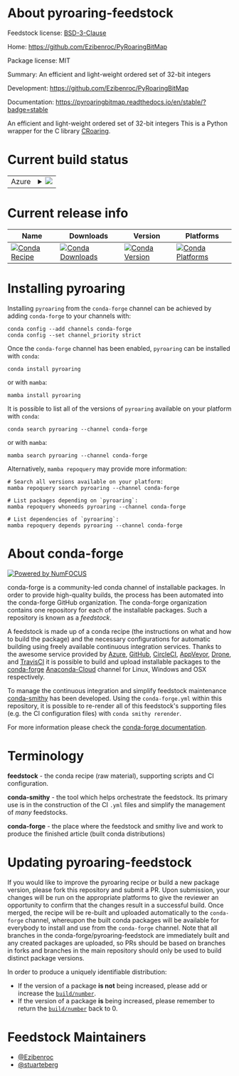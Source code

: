 About pyroaring-feedstock
=========================

Feedstock license: [BSD-3-Clause](https://github.com/conda-forge/pyroaring-feedstock/blob/main/LICENSE.txt)

Home: https://github.com/Ezibenroc/PyRoaringBitMap

Package license: MIT

Summary: An efficient and light-weight ordered set of 32-bit integers

Development: https://github.com/Ezibenroc/PyRoaringBitMap

Documentation: https://pyroaringbitmap.readthedocs.io/en/stable/?badge=stable

An efficient and light-weight ordered set of 32-bit integers
This is a Python wrapper for the C library [CRoaring][1].

[1]: https://github.com/RoaringBitmap/CRoaring


Current build status
====================


<table>
    
  <tr>
    <td>Azure</td>
    <td>
      <details>
        <summary>
          <a href="https://dev.azure.com/conda-forge/feedstock-builds/_build/latest?definitionId=10060&branchName=main">
            <img src="https://dev.azure.com/conda-forge/feedstock-builds/_apis/build/status/pyroaring-feedstock?branchName=main">
          </a>
        </summary>
        <table>
          <thead><tr><th>Variant</th><th>Status</th></tr></thead>
          <tbody><tr>
              <td>linux_64_python3.10.____cpython</td>
              <td>
                <a href="https://dev.azure.com/conda-forge/feedstock-builds/_build/latest?definitionId=10060&branchName=main">
                  <img src="https://dev.azure.com/conda-forge/feedstock-builds/_apis/build/status/pyroaring-feedstock?branchName=main&jobName=linux&configuration=linux%20linux_64_python3.10.____cpython" alt="variant">
                </a>
              </td>
            </tr><tr>
              <td>linux_64_python3.11.____cpython</td>
              <td>
                <a href="https://dev.azure.com/conda-forge/feedstock-builds/_build/latest?definitionId=10060&branchName=main">
                  <img src="https://dev.azure.com/conda-forge/feedstock-builds/_apis/build/status/pyroaring-feedstock?branchName=main&jobName=linux&configuration=linux%20linux_64_python3.11.____cpython" alt="variant">
                </a>
              </td>
            </tr><tr>
              <td>linux_64_python3.12.____cpython</td>
              <td>
                <a href="https://dev.azure.com/conda-forge/feedstock-builds/_build/latest?definitionId=10060&branchName=main">
                  <img src="https://dev.azure.com/conda-forge/feedstock-builds/_apis/build/status/pyroaring-feedstock?branchName=main&jobName=linux&configuration=linux%20linux_64_python3.12.____cpython" alt="variant">
                </a>
              </td>
            </tr><tr>
              <td>linux_64_python3.8.____cpython</td>
              <td>
                <a href="https://dev.azure.com/conda-forge/feedstock-builds/_build/latest?definitionId=10060&branchName=main">
                  <img src="https://dev.azure.com/conda-forge/feedstock-builds/_apis/build/status/pyroaring-feedstock?branchName=main&jobName=linux&configuration=linux%20linux_64_python3.8.____cpython" alt="variant">
                </a>
              </td>
            </tr><tr>
              <td>linux_64_python3.9.____cpython</td>
              <td>
                <a href="https://dev.azure.com/conda-forge/feedstock-builds/_build/latest?definitionId=10060&branchName=main">
                  <img src="https://dev.azure.com/conda-forge/feedstock-builds/_apis/build/status/pyroaring-feedstock?branchName=main&jobName=linux&configuration=linux%20linux_64_python3.9.____cpython" alt="variant">
                </a>
              </td>
            </tr><tr>
              <td>osx_64_python3.10.____cpython</td>
              <td>
                <a href="https://dev.azure.com/conda-forge/feedstock-builds/_build/latest?definitionId=10060&branchName=main">
                  <img src="https://dev.azure.com/conda-forge/feedstock-builds/_apis/build/status/pyroaring-feedstock?branchName=main&jobName=osx&configuration=osx%20osx_64_python3.10.____cpython" alt="variant">
                </a>
              </td>
            </tr><tr>
              <td>osx_64_python3.11.____cpython</td>
              <td>
                <a href="https://dev.azure.com/conda-forge/feedstock-builds/_build/latest?definitionId=10060&branchName=main">
                  <img src="https://dev.azure.com/conda-forge/feedstock-builds/_apis/build/status/pyroaring-feedstock?branchName=main&jobName=osx&configuration=osx%20osx_64_python3.11.____cpython" alt="variant">
                </a>
              </td>
            </tr><tr>
              <td>osx_64_python3.12.____cpython</td>
              <td>
                <a href="https://dev.azure.com/conda-forge/feedstock-builds/_build/latest?definitionId=10060&branchName=main">
                  <img src="https://dev.azure.com/conda-forge/feedstock-builds/_apis/build/status/pyroaring-feedstock?branchName=main&jobName=osx&configuration=osx%20osx_64_python3.12.____cpython" alt="variant">
                </a>
              </td>
            </tr><tr>
              <td>osx_64_python3.8.____cpython</td>
              <td>
                <a href="https://dev.azure.com/conda-forge/feedstock-builds/_build/latest?definitionId=10060&branchName=main">
                  <img src="https://dev.azure.com/conda-forge/feedstock-builds/_apis/build/status/pyroaring-feedstock?branchName=main&jobName=osx&configuration=osx%20osx_64_python3.8.____cpython" alt="variant">
                </a>
              </td>
            </tr><tr>
              <td>osx_64_python3.9.____cpython</td>
              <td>
                <a href="https://dev.azure.com/conda-forge/feedstock-builds/_build/latest?definitionId=10060&branchName=main">
                  <img src="https://dev.azure.com/conda-forge/feedstock-builds/_apis/build/status/pyroaring-feedstock?branchName=main&jobName=osx&configuration=osx%20osx_64_python3.9.____cpython" alt="variant">
                </a>
              </td>
            </tr><tr>
              <td>win_64_python3.10.____cpython</td>
              <td>
                <a href="https://dev.azure.com/conda-forge/feedstock-builds/_build/latest?definitionId=10060&branchName=main">
                  <img src="https://dev.azure.com/conda-forge/feedstock-builds/_apis/build/status/pyroaring-feedstock?branchName=main&jobName=win&configuration=win%20win_64_python3.10.____cpython" alt="variant">
                </a>
              </td>
            </tr><tr>
              <td>win_64_python3.11.____cpython</td>
              <td>
                <a href="https://dev.azure.com/conda-forge/feedstock-builds/_build/latest?definitionId=10060&branchName=main">
                  <img src="https://dev.azure.com/conda-forge/feedstock-builds/_apis/build/status/pyroaring-feedstock?branchName=main&jobName=win&configuration=win%20win_64_python3.11.____cpython" alt="variant">
                </a>
              </td>
            </tr><tr>
              <td>win_64_python3.12.____cpython</td>
              <td>
                <a href="https://dev.azure.com/conda-forge/feedstock-builds/_build/latest?definitionId=10060&branchName=main">
                  <img src="https://dev.azure.com/conda-forge/feedstock-builds/_apis/build/status/pyroaring-feedstock?branchName=main&jobName=win&configuration=win%20win_64_python3.12.____cpython" alt="variant">
                </a>
              </td>
            </tr><tr>
              <td>win_64_python3.8.____cpython</td>
              <td>
                <a href="https://dev.azure.com/conda-forge/feedstock-builds/_build/latest?definitionId=10060&branchName=main">
                  <img src="https://dev.azure.com/conda-forge/feedstock-builds/_apis/build/status/pyroaring-feedstock?branchName=main&jobName=win&configuration=win%20win_64_python3.8.____cpython" alt="variant">
                </a>
              </td>
            </tr><tr>
              <td>win_64_python3.9.____cpython</td>
              <td>
                <a href="https://dev.azure.com/conda-forge/feedstock-builds/_build/latest?definitionId=10060&branchName=main">
                  <img src="https://dev.azure.com/conda-forge/feedstock-builds/_apis/build/status/pyroaring-feedstock?branchName=main&jobName=win&configuration=win%20win_64_python3.9.____cpython" alt="variant">
                </a>
              </td>
            </tr>
          </tbody>
        </table>
      </details>
    </td>
  </tr>
</table>

Current release info
====================

| Name | Downloads | Version | Platforms |
| --- | --- | --- | --- |
| [![Conda Recipe](https://img.shields.io/badge/recipe-pyroaring-green.svg)](https://anaconda.org/conda-forge/pyroaring) | [![Conda Downloads](https://img.shields.io/conda/dn/conda-forge/pyroaring.svg)](https://anaconda.org/conda-forge/pyroaring) | [![Conda Version](https://img.shields.io/conda/vn/conda-forge/pyroaring.svg)](https://anaconda.org/conda-forge/pyroaring) | [![Conda Platforms](https://img.shields.io/conda/pn/conda-forge/pyroaring.svg)](https://anaconda.org/conda-forge/pyroaring) |

Installing pyroaring
====================

Installing `pyroaring` from the `conda-forge` channel can be achieved by adding `conda-forge` to your channels with:

```
conda config --add channels conda-forge
conda config --set channel_priority strict
```

Once the `conda-forge` channel has been enabled, `pyroaring` can be installed with `conda`:

```
conda install pyroaring
```

or with `mamba`:

```
mamba install pyroaring
```

It is possible to list all of the versions of `pyroaring` available on your platform with `conda`:

```
conda search pyroaring --channel conda-forge
```

or with `mamba`:

```
mamba search pyroaring --channel conda-forge
```

Alternatively, `mamba repoquery` may provide more information:

```
# Search all versions available on your platform:
mamba repoquery search pyroaring --channel conda-forge

# List packages depending on `pyroaring`:
mamba repoquery whoneeds pyroaring --channel conda-forge

# List dependencies of `pyroaring`:
mamba repoquery depends pyroaring --channel conda-forge
```


About conda-forge
=================

[![Powered by
NumFOCUS](https://img.shields.io/badge/powered%20by-NumFOCUS-orange.svg?style=flat&colorA=E1523D&colorB=007D8A)](https://numfocus.org)

conda-forge is a community-led conda channel of installable packages.
In order to provide high-quality builds, the process has been automated into the
conda-forge GitHub organization. The conda-forge organization contains one repository
for each of the installable packages. Such a repository is known as a *feedstock*.

A feedstock is made up of a conda recipe (the instructions on what and how to build
the package) and the necessary configurations for automatic building using freely
available continuous integration services. Thanks to the awesome service provided by
[Azure](https://azure.microsoft.com/en-us/services/devops/), [GitHub](https://github.com/),
[CircleCI](https://circleci.com/), [AppVeyor](https://www.appveyor.com/),
[Drone](https://cloud.drone.io/welcome), and [TravisCI](https://travis-ci.com/)
it is possible to build and upload installable packages to the
[conda-forge](https://anaconda.org/conda-forge) [Anaconda-Cloud](https://anaconda.org/)
channel for Linux, Windows and OSX respectively.

To manage the continuous integration and simplify feedstock maintenance
[conda-smithy](https://github.com/conda-forge/conda-smithy) has been developed.
Using the ``conda-forge.yml`` within this repository, it is possible to re-render all of
this feedstock's supporting files (e.g. the CI configuration files) with ``conda smithy rerender``.

For more information please check the [conda-forge documentation](https://conda-forge.org/docs/).

Terminology
===========

**feedstock** - the conda recipe (raw material), supporting scripts and CI configuration.

**conda-smithy** - the tool which helps orchestrate the feedstock.
                   Its primary use is in the construction of the CI ``.yml`` files
                   and simplify the management of *many* feedstocks.

**conda-forge** - the place where the feedstock and smithy live and work to
                  produce the finished article (built conda distributions)


Updating pyroaring-feedstock
============================

If you would like to improve the pyroaring recipe or build a new
package version, please fork this repository and submit a PR. Upon submission,
your changes will be run on the appropriate platforms to give the reviewer an
opportunity to confirm that the changes result in a successful build. Once
merged, the recipe will be re-built and uploaded automatically to the
`conda-forge` channel, whereupon the built conda packages will be available for
everybody to install and use from the `conda-forge` channel.
Note that all branches in the conda-forge/pyroaring-feedstock are
immediately built and any created packages are uploaded, so PRs should be based
on branches in forks and branches in the main repository should only be used to
build distinct package versions.

In order to produce a uniquely identifiable distribution:
 * If the version of a package **is not** being increased, please add or increase
   the [``build/number``](https://docs.conda.io/projects/conda-build/en/latest/resources/define-metadata.html#build-number-and-string).
 * If the version of a package **is** being increased, please remember to return
   the [``build/number``](https://docs.conda.io/projects/conda-build/en/latest/resources/define-metadata.html#build-number-and-string)
   back to 0.

Feedstock Maintainers
=====================

* [@Ezibenroc](https://github.com/Ezibenroc/)
* [@stuarteberg](https://github.com/stuarteberg/)

